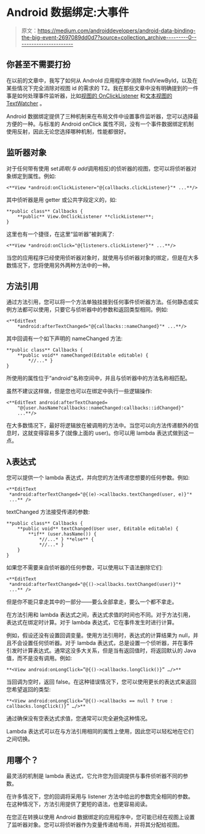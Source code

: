 # Android 数据绑定:大事件

> 原文：<https://medium.com/androiddevelopers/android-data-binding-the-big-event-2697089dd0d7?source=collection_archive---------0----------------------->

## 你甚至不需要打扮

在以前的文章中，我写了如何从 AndroId 应用程序中消除 findViewById，以及在某些情况下完全消除对视图 id 的需求的 T2。我在那些文章中没有明确提到的一件事是如何处理事件监听器，比如[视图的 OnClickListener](https://developer.android.com/reference/android/view/View.OnClickListener.html) 和[文本视图的 TextWatcher](https://developer.android.com/reference/android/text/TextWatcher.html) 。

Android 数据绑定提供了三种机制来在布局文件中设置事件监听器，您可以选择最方便的一种。与标准的 Android onClick 属性不同，没有一个事件数据绑定机制使用反射，因此无论您选择哪种机制，性能都很好。

## 监听器对象

对于任何带有使用 set*调用(与 add*调用相反)的侦听器的视图，您可以将侦听器对象绑定到属性。例如:

```
<**View *android:onClickListener="@{callbacks.clickListener}"* ...**/>
```

其中侦听器是用 getter 或公共字段定义的，如:

```
**public class** Callbacks {
    **public** View.OnClickListener **clickListener**;
}
```

这里也有一个捷径，在这里“监听器”被剥离了:

```
<**View *android:onClick="@{listeners.clickListener}"* ...**/>
```

当您的应用程序已经使用侦听器对象时，就使用与侦听器对象的绑定，但是在大多数情况下，您将使用另外两种方法中的一种。

## 方法引用

通过方法引用，您可以将一个方法单独挂接到任何事件侦听器方法。任何静态或实例方法都可以使用，只要它与侦听器中的参数和返回类型相同。例如:

```
<**EditText
    *android:afterTextChanged="@{callbacks::nameChanged}"* ...**/>
```

其中回调有一个如下声明的 nameChanged 方法:

```
**public class** Callbacks {
    **public void** nameChanged(Editable editable) {
        *//...* }
}
```

所使用的属性位于“android”名称空间中，并且与侦听器中的方法名称相匹配。

虽然不建议这样做，但是您也可以在绑定中执行一些逻辑操作:

```
<**EditText android:afterTextChanged=
    "@{user.hasName?callbacks::nameChanged:callbacks::idChanged}"
    ...**/>
```

在大多数情况下，最好将逻辑放在被调用的方法中。当您可以向方法传递额外的信息时，这就变得容易多了(就像上面的 user)。你可以用 lambda 表达式做到这一点。

## λ表达式

您可以提供一个 lambda 表达式，并向您的方法传递您想要的任何参数。例如:

```
<**EditText
 *android:afterTextChanged="@{(e)->callbacks.textChanged(user, e)}"*
 ...** />
```

textChanged 方法接受传递的参数:

```
**public class** Callbacks {
    **public void** textChanged(User user, Editable editable) {
        **if** (user.hasName()) {
            *//...* } **else** {
            *//...* }
    }
}
```

如果您不需要来自侦听器的任何参数，可以使用以下语法删除它们:

```
<**EditText
 *android:afterTextChanged="@{()->callbacks.textChanged(user)}"*
 ...** />
```

但是你不能只拿走其中的一部分——要么全部拿走，要么一个都不拿走。

在方法引用和 lambda 表达式之间，表达式求值的时间也不同。对于方法引用，表达式在绑定时计算。对于 lambda 表达式，它在事件发生时进行计算。

例如，假设还没有设置回调变量。使用方法引用时，表达式的计算结果为 null，并且不会设置任何侦听器。对于 lambda 表达式，总是设置一个侦听器，并在事件引发时计算表达式。通常这没多大关系，但是当有返回值时，将返回默认的 Java 值，而不是没有调用。例如:

```
**<View android:onLongClick=”@{()->callbacks.longClick()}” …/>**
```

当回调为空时，返回 false。在这种错误情况下，您可以使用更长的表达式来返回您希望返回的类型:

```
**<View android:onLongClick=”@{()->callbacks == null ? true : callbacks.longClick()}” …/>**
```

通过确保没有空表达式求值，您通常可以完全避免这种情况。

Lambda 表达式可以在与方法引用相同的属性上使用，因此您可以轻松地在它们之间切换。

## 用哪个？

最灵活的机制是 lambda 表达式，它允许您为回调提供与事件侦听器不同的参数。

在许多情况下，您的回调将采用与 listener 方法中给出的参数完全相同的参数。在这种情况下，方法引用提供了更短的语法，也更容易阅读。

在您正在转换以使用 Android 数据绑定的应用程序中，您可能已经在视图上设置了监听器对象。您可以将侦听器作为变量传递给布局，并将其分配给视图。